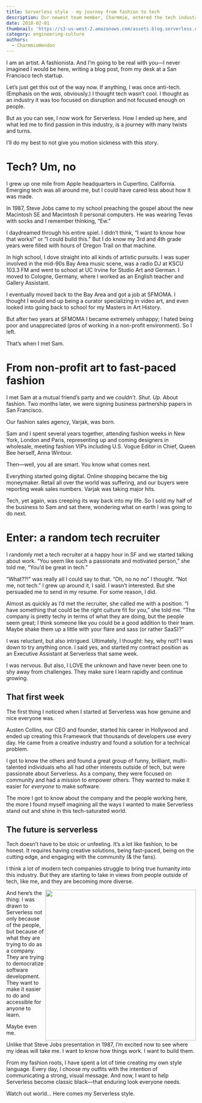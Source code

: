 ```yaml
---
title: Serverless style - my journey from fashion to tech
description: Our newest team member, Charmmie, entered the tech industry from a career in high fashion. Here's her story.
date: 2018-02-01
thumbnail: 'https://s3-us-west-2.amazonaws.com/assets.blog.serverless.com/serverless-fashion/charmmie-square.jpg'
category: engineering-culture
authors:
  - CharmmieHendon
---
```


I am an artist. A fashionista. And I’m going to be real with you—I never imagined I would be here, writing a blog post, from my desk at a San Francisco tech startup.

Let’s just get this out of the way now. If anything, I was once anti-tech. (Emphasis on the *was*, obviously.) I thought tech wasn’t cool. I thought as an industry it was too focused on disruption and not focused enough on people.

But as you can see, I now work for Serverless. How I ended up here, and what led me to find passion in this industry, is a journey with many twists and turns.

I’ll do my best to not give you motion sickness with this story.

# Tech? Um, no

I grew up one mile from Apple headquarters in Cupertino, California. Emerging tech was all around me, but I could have cared less about how it was made.

In 1987, Steve Jobs came to my school preaching the gospel about the new Macintosh SE and Macintosh II personal computers. He was wearing Tevas with socks and I remember thinking, “Ew.”

I daydreamed through his entire spiel. I didn’t think, “I want to know how that works!” or “I could build this.” But I do know my 3rd and 4th grade years were filled with hours of Oregon Trail on that machine. 

In high school, I dove straight into all kinds of artistic pursuits. I was super involved in the mid-90s Bay Area music scene, was a radio DJ at KSCU 103.3 FM and went to school at UC Irvine for Studio Art and German. I moved to Cologne, Germany, where I worked as an English teacher and Gallery Assistant.

I eventually moved back to the Bay Area and got a job at SFMOMA. I thought I would end up being a curator specializing in video art, and even looked into going back to school for my Masters in Art History.

But after two years at SFMOMA I became extremely unhappy; I hated being poor and unappreciated (pros of working in a non-profit environment). So I left.

That’s when I met Sam.

# From non-profit art to fast-paced fashion

I met Sam at a mutual friend’s party and we *couldn’t*. *Shut*. *Up*. About fashion. Two months later, we were signing business partnership papers in San Francisco.

Our fashion sales agency, Varjak, was born.

Sam and I spent several years together, attending fashion weeks in New York, London and Paris, representing up and coming designers in wholesale, meeting fashion VIPs including U.S. Vogue Editor in Chief, Queen Bee herself, Anna Wintour.

Then—well, you all are smart. You know what comes next.

Everything started going digital. Online shopping became the big moneymaker. Retail all over the world was suffering, and our buyers were reporting weak sales numbers. Varjak was taking major hits.

Tech, yet again, was creeping its way back into my life. So I sold my half of the business to Sam and sat there, wondering what on earth I was going to do next.

# Enter: a random tech recruiter

I randomly met a tech recruiter at a happy hour in SF and we started talking about work. “You seem like such a passionate and motivated person,” she told me, “You’d be great in tech.”

“What??!” was really all I could say to that. “Oh, no no no” I thought. “Not me, not tech.” I grew up around it, I said. I wasn’t interested. But she persuaded me to send in my resume. For some reason, I did.

Almost as quickly as I’d met the recruiter, she called me with a position. “I have something that could be the right culture fit for you,” she told me. “The company is pretty techy in terms of what they are doing, but the people seem great; I think someone like you could be a good addition to their team. Maybe shake them up a little with your flare and sass (or rather SaaS)?”

I was reluctant, but also intrigued. Ultimately, I thought: hey, why not? I was down to try anything once. I said yes, and started my contract position as an Executive Assistant at Serverless that same week. 

I was nervous. But also, I LOVE the unknown and have never been one to shy away from challenges. They make sure I learn rapidly and continue growing.

## That first week

The first thing I noticed when I started at Serverless was how genuine and nice everyone was. 

Austen Collins, our CEO and founder, started his career in Hollywood and ended up creating this Framework that thousands of developers use every day. He came from a creative industry and found a solution for a technical problem.

I got to know the others and found a great group of funny, brilliant, multi-talented individuals who all had other interests outside of tech, but were passionate about Serverless. As a company, they were focused on community and had a mission to empower others. They wanted to make it easier for *everyone* to make software.

The more I got to know about the company and the people working here, the more I found myself imagining all the ways I wanted to make Serverless stand out and shine in this tech-saturated world.

## The future is serverless

Tech doesn’t have to be stoic or unfeeling. It’s a lot like fashion, to be honest. It requires having creative solutions, being fast-paced, being on the cutting edge, and engaging with the community (& the fans).

I think a lot of modern tech companies struggle to bring true humanity into this industry. But they are starting to take in views from people outside of tech, like me, and they are becoming more diverse.

<img height="400" align="right" src="https://s3-us-west-2.amazonaws.com/assets.blog.serverless.com/serverless-fashion/charmmie-hendon.jpg">

And here’s the thing: I was drawn to Serverless not only because of the people, but because of what they are trying to do as a company. They are trying to democratize software development. They want to make it easier to do and accessible for anyone to learn.

Maybe even me.

Unlike that Steve Jobs presentation in 1987, I’m excited now to see where my ideas will take me. I want to know how things work. I want to build them.

From my fashion roots, I have spent a lot of time creating my own style language. Every day, I choose my outfits with the intention of communicating a strong, visual message. And now, I want to help Serverless become classic black—that enduring look everyone needs.

Watch out world... Here comes my Serverless style.
